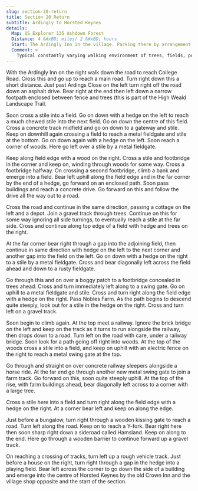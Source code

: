 ```yaml
---
slug: section-20-return
title: Section 20 Return
subtitle: Ardingly to Horsted Keynes
details:
  Map: OS Explorer 135 Ashdown Forest
  Distance: 4 &#xBD; miles/ 2 &#xBD; hours
  Start: The Ardingly Inn in the village. Parking there by arrangement or on street.
  Comment: >
    Typical constantly varying walking environment of trees, fields, ponds and streams. There are stiles and occasional muddy patches.
---
```

With the Ardingly Inn on the right walk down the road to reach College Road. Cross this and go up to reach a main road. Turn right down this a short distance. Just past Ardings Close on the left turn right off the road down an asphalt drive. Bear right at the end then left down a narrow footpath enclosed between fence and trees (this is part of the High Weald Landscape Trail.

Soon cross a stile into a field. Go on down with a hedge on the left to reach a much chewed stile into the next field. Go on down the centre of this field. Cross a concrete track midfield and go on down to a gateway and stile. Keep on downhill again crossing a field to reach a metal fieldgate and stile at the bottom. Go on down again with a hedge on the left. Soon reach a corner of woods. Here go left over a stile by a metal fieldgate.

Keep along field edge with a wood on the right. Cross a stile and footbridge in the corner and keep on, winding through woods for some way. Cross a footbridge halfway. On crossing a second footbridge, climb a bank and emerge into a field. Bear left uphill along the field edge and in the far corner by the end of a hedge, go forward on an enclosed path. Soon pass buildings and reach a concrete drive. Go forward on this and follow the drive all the way out to a road.

Cross the road and continue in the same direction, passing a cottage on the left and a depot. Join a gravel track through trees. Continue on this for some way ignoring all side turnings, to eventually reach a stile at the far side. Cross and continue along top edge of a field with hedge and trees on the right.

At the far corner bear right through a gap into the adjoining field, then continue in same direction with hedge on the left to the next corner and another gap into the field on the left. Go on down with a hedge on the right to a stile by a metal fieldgate. Cross and bear diagonally left across the field ahead and down to a rusty fieldgate.

Go through this and on over a boggy patch to a footbridge concealed in trees ahead. Cross and turn immediately left along to a swing gate. Go on uphill to a metal fieldgate and stile. Cross and turn right along the field edge with a hedge on the right. Pass Nobles Farm. As the path begins to descend quite steeply, look out for a stile in the hedge on the right. Cross and turn left on a gravel track.

Soon begin to climb again. At the top meet a railway. Ignore the brick bridge on the left and keep on the track as it turns to run alongside the railway, then drops down to a road. Turn left on the road with care, under a railway bridge. Soon look for a path going off right into woods. At the top of the woods cross a stile into a field, and keep on uphill with an electric fence on the right to reach a metal swing gate at the top.

Go through and straight on over concrete railway sleepers alongside a horse ride. At the far end go through another new metal swing gate to join a farm track. Go forward on this, soon quite steeply uphill. At the top of the rise, with farm buildings ahead, bear diagonally left across to a corner with a large tree.

Cross a stile here into a field and turn right along the field edge with a hedge on the right. At a corner bear left and keep on along the edge.

Just before a bungalow, turn right through a wooden kissing gate to reach a road. Turn left along the road. Keep on to reach a Y-fork. Bear right here then soon sharp right down a sideroad called Hamsland. Keep on along to the end. Here go through a wooden barrier to continue forward up a gravel track.

On reaching a crossing of tracks, turn left up a rough vehicle track. Just before a house on the right, turn right through a gap in the hedge into a playing field. Bear left across the corner to go down the side of a building and emerge into the centre of Horsted Keynes by the old Crown Inn and the village shop opposite and the start of the section.

